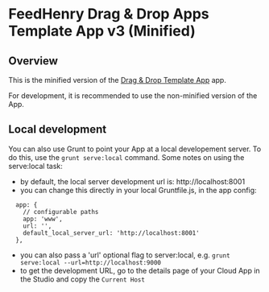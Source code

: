 # FeedHenry Drag & Drop Apps Template App v3 (Minified)

## Overview

This is the minified version of the [Drag & Drop Template App](https://github.com/feedhenry/Appforms-Template-v3) app.

For development, it is recommended to use the non-minified version of the App.

## Local development

You can also use Grunt to point your App at a local developement server. To do this, use the ```grunt serve:local``` command. Some notes on using the serve:local task:

* by default, the local server development url is: http://localhost:8001
* you can change this directly in your local Gruntfile.js, in the app config:

```
  app: {
    // configurable paths
    app: 'www',
    url: '',
    default_local_server_url: 'http://localhost:8001'
  },
```

* you can also pass a 'url' optional flag to server:local, e.g. ```grunt serve:local --url=http://localhost:9000```
* to get the development URL, go to the details page of your Cloud App in the Studio and copy the ```Current Host```